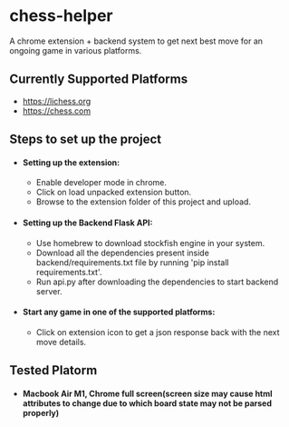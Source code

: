 # chess-helper
A chrome extension + backend system to get next best move for an ongoing game in various platforms.

## **Currently Supported Platforms**
* https://lichess.org
* https://chess.com

## **Steps to set up the project**
* #### Setting up the extension:

  * Enable developer mode in chrome.
  * Click on load unpacked extension button.
  * Browse to the extension folder of this project and upload.
  
* #### Setting up the Backend Flask API:
  * Use homebrew to download stockfish engine in your system.
  * Download all the dependencies present inside backend/requirements.txt file by running 'pip install requirements.txt'.
  * Run api.py after downloading the dependencies to start backend server.

* #### Start any game in one of the supported platforms:
  * Click on extension icon to get a json response back with the next move details.

## **Tested Platorm**
* #### Macbook Air M1, Chrome full screen(screen size may cause html attributes to change due to which board state may not be parsed properly)
